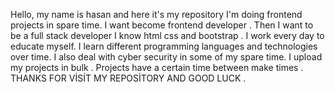 
Hello,  my name is hasan and here it's my repository
I'm doing frontend projects in spare time.
I want become frontend developer . Then I want to be a full stack developer
I know html css and bootstrap  .
I work every day to educate myself. I learn different programming languages and technologies over time. 
I also deal with cyber security in some of my spare time.
I upload my projects in bulk .
Projects have a certain time between make  times .
THANKS FOR VİSİT MY REPOSİTORY AND GOOD LUCK .
 

<!---
hasan-ylmz/hasan-ylmz is a ✨ special ✨ repository because its `README.md` (this file) appears on your GitHub profile.
You can click the Preview link to take a look at your changes.
---> 
